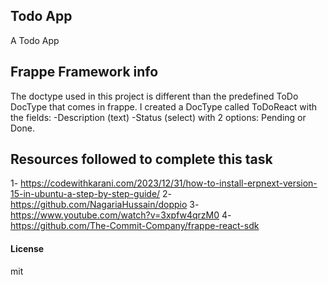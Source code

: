 ## Todo App

A Todo App

## Frappe Framework info

The doctype used in this project is different than the predefined ToDo DocType that comes in frappe. I created a DocType called ToDoReact with the fields: 
-Description (text)
-Status (select) with 2 options: Pending or Done.

## Resources followed to complete this task
1- https://codewithkarani.com/2023/12/31/how-to-install-erpnext-version-15-in-ubuntu-a-step-by-step-guide/
2- https://github.com/NagariaHussain/doppio
3- https://www.youtube.com/watch?v=3xpfw4qrzM0
4- https://github.com/The-Commit-Company/frappe-react-sdk

#### License

mit

